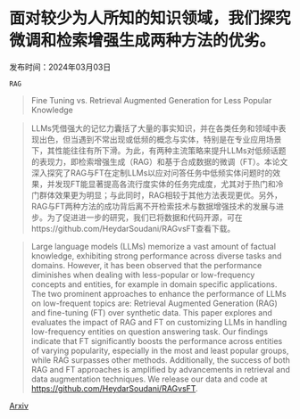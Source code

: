 # 面对较少为人所知的知识领域，我们探究微调和检索增强生成两种方法的优劣。

发布时间：2024年03月03日

`RAG`

> Fine Tuning vs. Retrieval Augmented Generation for Less Popular Knowledge

> LLMs凭借强大的记忆力囊括了大量的事实知识，并在各类任务和领域中表现出色，但当遇到不常出现或低频的概念与实体，特别是在专业应用场景下，其性能往往有所下滑。为此，有两种主流策略来提升LLMs对低频话题的表现力，即检索增强生成（RAG）和基于合成数据的微调（FT）。本论文深入探究了RAG与FT在定制LLMs以应对问答任务中低频实体问题时的效果，并发现FT能显著提高各流行度实体的任务完成度，尤其对于热门和冷门群体效果更为明显；与此同时，RAG相较于其他方法表现更优。另外，RAG与FT两种方法的成功背后离不开检索技术与数据增强技术的发展与进步。为了促进进一步的研究，我们已将数据和代码开源，可在https://github.com/HeydarSoudani/RAGvsFT查看下载。

> Large language models (LLMs) memorize a vast amount of factual knowledge, exhibiting strong performance across diverse tasks and domains. However, it has been observed that the performance diminishes when dealing with less-popular or low-frequency concepts and entities, for example in domain specific applications. The two prominent approaches to enhance the performance of LLMs on low-frequent topics are: Retrieval Augmented Generation (RAG) and fine-tuning (FT) over synthetic data. This paper explores and evaluates the impact of RAG and FT on customizing LLMs in handling low-frequency entities on question answering task. Our findings indicate that FT significantly boosts the performance across entities of varying popularity, especially in the most and least popular groups, while RAG surpasses other methods. Additionally, the success of both RAG and FT approaches is amplified by advancements in retrieval and data augmentation techniques. We release our data and code at https://github.com/HeydarSoudani/RAGvsFT.

[Arxiv](https://arxiv.org/abs/2403.01432)